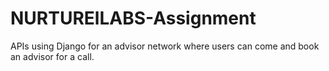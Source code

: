 # NURTURElLABS-Assignment
 APIs using Django for an advisor network where users can come and book an advisor for a call.
